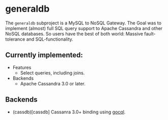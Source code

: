 # generaldb

The `generaldb` subproject is a MySQL to NoSQL Gateway.
The Goal was to implement (almost) full SQL query support to Apache Cassandra
and other NoSQL databases. So users have the best of both world:
Massive fault-tolerance and SQL-functionality.

## Currently implemented:

- Features
	- Select queries, including joins.
- Backends
	- Apache Cassandra 3.0 or later.

## Backends

- (cassdb)[cassdb] Cassanra 3.0+ binding using [gocql](https://github.com/gocql/gocql).



